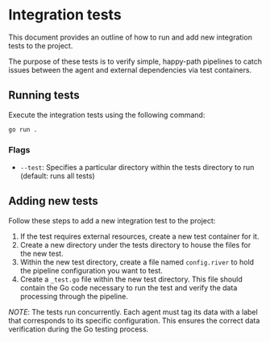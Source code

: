 # Integration tests

This document provides an outline of how to run and add new integration tests to the project.

The purpose of these tests is to verify simple, happy-path pipelines to catch issues between the agent and external dependencies via test containers.

## Running tests

Execute the integration tests using the following command:

`go run .`

### Flags

* `--test`: Specifies a particular directory within the tests directory to run (default: runs all tests)

## Adding new tests

Follow these steps to add a new integration test to the project:

1. If the test requires external resources, create a new test container for it.
2. Create a new directory under the tests directory to house the files for the new test.
3. Within the new test directory, create a file named `config.river` to hold the pipeline configuration you want to test.
4. Create a `_test.go` file within the new test directory. This file should contain the Go code necessary to run the test and verify the data processing through the pipeline.

 _NOTE_: The tests run concurrently. Each agent must tag its data with a label that corresponds to its specific configuration. This ensures the correct data verification during the Go testing process.
